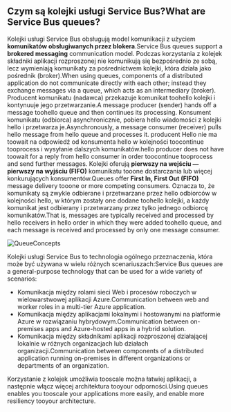 ## <a name="what-are-service-bus-queues"></a><span data-ttu-id="af3bb-101">Czym są kolejki usługi Service Bus?</span><span class="sxs-lookup"><span data-stu-id="af3bb-101">What are Service Bus queues?</span></span>
<span data-ttu-id="af3bb-102">Kolejki usługi Service Bus obsługują model komunikacji z użyciem **komunikatów obsługiwanych przez blokera**.</span><span class="sxs-lookup"><span data-stu-id="af3bb-102">Service Bus queues support a **brokered messaging** communication model.</span></span> <span data-ttu-id="af3bb-103">Podczas korzystania z kolejek składniki aplikacji rozproszonej nie komunikują się bezpośrednio ze sobą, lecz wymieniają komunikaty za pośrednictwem kolejki, która działa jako pośrednik (broker).</span><span class="sxs-lookup"><span data-stu-id="af3bb-103">When using queues, components of a distributed application do not communicate directly with each other; instead they exchange messages via a queue, which acts as an intermediary (broker).</span></span> <span data-ttu-id="af3bb-104">Producent komunikatu (nadawca) przekazuje komunikat toohello kolejki i kontynuuje jego przetwarzanie.</span><span class="sxs-lookup"><span data-stu-id="af3bb-104">A message producer (sender) hands off a message toohello queue and then continues its processing.</span></span> <span data-ttu-id="af3bb-105">Konsument komunikatu (odbiorca) asynchronicznie, pobiera hello wiadomości z kolejki hello i przetwarza je.</span><span class="sxs-lookup"><span data-stu-id="af3bb-105">Asynchronously, a message consumer (receiver) pulls hello message from hello queue and processes it.</span></span> <span data-ttu-id="af3bb-106">producent Hello nie ma toowait na odpowiedź od konsumenta hello w kolejności toocontinue tooprocess i wysyłanie dalszych komunikatów.</span><span class="sxs-lookup"><span data-stu-id="af3bb-106">hello producer does not have toowait for a reply from hello consumer in order toocontinue tooprocess and send further messages.</span></span> <span data-ttu-id="af3bb-107">Kolejki oferują **pierwszy na wejściu — pierwszy na wyjściu (FIFO)** komunikatu tooone dostarczania lub więcej konkurujących konsumentów.</span><span class="sxs-lookup"><span data-stu-id="af3bb-107">Queues offer **First In, First Out (FIFO)** message delivery tooone or more competing consumers.</span></span> <span data-ttu-id="af3bb-108">Oznacza to, że komunikaty są zwykle odbierane i przetwarzane przez hello odbiorców w kolejności hello, w którym zostały one dodane toohello kolejki, a każdy komunikat jest odbierany i przetwarzany przez tylko jednego odbiorcę komunikatów.</span><span class="sxs-lookup"><span data-stu-id="af3bb-108">That is, messages are typically received and processed by hello receivers in hello order in which they were added toohello queue, and each message is received and processed by only one message consumer.</span></span>

![QueueConcepts](./media/howto-service-bus-queues/sb-queues-08.png)

<span data-ttu-id="af3bb-110">Kolejki usługi Service Bus to technologia ogólnego przeznaczenia, która może być używana w wielu różnych scenariuszach:</span><span class="sxs-lookup"><span data-stu-id="af3bb-110">Service Bus queues are a general-purpose technology that can be used for a wide variety of scenarios:</span></span>

* <span data-ttu-id="af3bb-111">Komunikacja między rolami sieci Web i procesów roboczych w wielowarstwowej aplikacji Azure.</span><span class="sxs-lookup"><span data-stu-id="af3bb-111">Communication between web and worker roles in a multi-tier Azure application.</span></span>
* <span data-ttu-id="af3bb-112">Komunikacja między aplikacjami lokalnymi i hostowanymi na platformie Azure w rozwiązaniu hybrydowym.</span><span class="sxs-lookup"><span data-stu-id="af3bb-112">Communication between on-premises apps and Azure-hosted apps in a hybrid solution.</span></span>
* <span data-ttu-id="af3bb-113">Komunikacja między składnikami aplikacji rozproszonej działającej lokalnie w różnych organizacjach lub działach organizacji.</span><span class="sxs-lookup"><span data-stu-id="af3bb-113">Communication between components of a distributed application running on-premises in different organizations or departments of an organization.</span></span>

<span data-ttu-id="af3bb-114">Korzystanie z kolejek umożliwia tooscale można łatwiej aplikacji, a następnie włącz więcej architektura tooyour odporności.</span><span class="sxs-lookup"><span data-stu-id="af3bb-114">Using queues enables you tooscale your applications more easily, and enable more resiliency tooyour architecture.</span></span>


